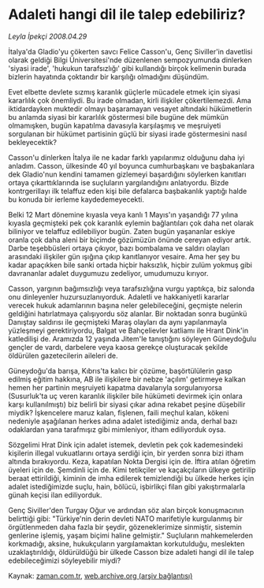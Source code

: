# Adaleti hangi dil ile talep edebiliriz?

*Leyla İpekçi 2008.04.29*

<tr><td class="metin" colspan="2" style="padding-top: 20px; padding-left: 5px; padding-right: 10px;">İtalya'da Gladio'yu çökerten savcı Felice Casson'u, Genç Siviller'in davetlisi olarak geldiği Bilgi Üniversitesi'nde düzenlenen sempozyumunda dinlerken 'siyasi irade', 'hukukun tarafsızlığı' gibi kullandığı birçok kelimenin burada bizlerin hayatında çoktandır bir karşılığı olmadığını düşündüm.</td></tr><tr><td class="metin" colspan="2" style="padding-top: 20px; padding-left: 5px; padding-right: 10px;"><p>Evet elbette devlete sızmış karanlık güçlerle mücadele etmek için siyasi kararlılık çok önemliydi. Bu irade olmadan, kirli ilişkiler çökertilemezdi. Ama iktidardayken muktedir olmayı başaramayan vesayet altındaki hükümetlerin bu anlamda siyasi bir kararlılık göstermesi bile bugüne dek mümkün olmamışken, bugün kapatılma davasıyla karşılaşmış ve meşruiyeti sorgulanan bir hükümet partisinin güçlü bir siyasi irade göstermesini nasıl bekleyecektik?
<p>Casson'u dinlerken İtalya ile ne kadar farklı yapılarımız olduğunu daha iyi anladım. Casson, ülkesinde 40 yıl boyunca cumhurbaşkanı ve başbakanlara dek Gladio'nun kendini tamamen gizlemeyi başardığını söylerken kanıtları ortaya çıkarttıklarında ise suçluların yargılandığını anlatıyordu. Bizde kontrgerillayı ilk telaffuz eden kişi bile defalarca başbakanlık yaptığı halde bu konuda bir ierleme kaydedemeyecekti. 
<p>Belki 12 Mart dönemine kıyasla veya kanlı 1 Mayıs'ın yaşandığı 77 yılına kıyasla geçmişteki pek çok karanlık eylemin bağlantıları çok daha net olarak biliniyor ve telaffuz edilebiliyor bugün. Zaten bugün yaşananlar eskiye oranla çok daha aleni bir biçimde gözümüzün önünde cereyan ediyor artık. Darbe teşebbüsleri ortaya çıkıyor, bazı bombalama ve saldırı olayları arasındaki ilişkiler gün ışığına çıkıp kanıtlanıyor vesaire. Ama her şey bu kadar apaçıkken bile sanki ortada hiçbir haksızlık, hiçbir zulüm yokmuş gibi davrananlar adalet duygumuzu zedeliyor, umudumuzu kırıyor. 
<p>Casson, yargının bağımsızlığı veya tarafsızlığına vurgu yaptıkça, biz salonda onu dinleyenler huzursuzlanıyorduk. Adaletli ve hakkaniyetli kararlar verecek hukuk adamlarının başına neler gelebileceğini, geçmişte nelerin geldiğini hatırlatmaya çalışıyordu söz alanlar. Bir noktadan sonra bugünkü Danıştay saldırısı ile geçmişteki Maraş olayları da aynı yapılanmayla yüzleşmeyi gerektiriyordu, Balgat ve Bahçelievler katliamı ile Hrant Dink'in katledilişi de. Aramızda 12 yaşında Jitem'le tanıştığını söyleyen Güneydoğulu gençler de vardı, darbelere veya kaosa gerekçe oluşturacak şekilde öldürülen gazetecilerin aileleri de. 
<p>Güneydoğu'da barışa, Kıbrıs'ta kalıcı bir çözüme, başörtülülerin gasp edilmiş eğitim hakkına, AB ile ilişkilere bir nebze 'açılım' getirmeye kalkan hemen her partinin meşruiyeti kapatma davalarıyla sorgulanıyorsa (Susurluk'ta uç veren karanlık ilişkiler bile hükümeti devirmek için onlara karşı kullanılmıştı) biz belirli bir siyasi çıkar adına rekabet peşine düşebilir miydik? İşkencelere maruz kalan, fişlenen, faili meçhul kalan, kökeni nedeniyle aşağılanan herkes adına adalet istediğimiz anda, derhal bazı odaklardan yana tarafmışız gibi mimleniyor, itham ediliyorduk oysa. 
<p>Sözgelimi Hrat Dink için adalet istemek, devletin pek çok kademesindeki kişilerin illegal vukuatlarını ortaya serdiği için, bir yerden sonra bizi itham altında bırakıyordu. Keza, kapatılan Nokta Dergisi için de. İftira atılan öğretim üyeleri için de. Şemdinli için de. Kimi tetikçiler ve kaçakçıların ülkeye getirilip beraat ettirildiği, kiminin de imha edilerek temizlendiği bu ülkede herkes için adalet istediğimizde suçlu, hain, bölücü, işbirlikçi filan gibi yakıştırmalarla günah keçisi ilan ediliyorduk. 
<p>Genç Siviller'den Turgay Oğur ve ardından söz alan birçok konuşmacının belirttiği gibi: "Türkiye'nin derin devleti NATO marifetiyle kurgulanmış bir örgütlenmeden daha fazla bir şeydir, gözeneklerimize sinmiştir, sistemin genlerine işlemiş, yaşam biçimi haline gelmiştir." Suçluların mahkemelerden korkmadığı, aksine, hukukçuların yargılamaktan korkutulduğu, meslekten uzaklaştırıldığı, öldürüldüğü bir ülkede Casson bize adaleti hangi dil ile talep edebileceğimizi söyleyebilir miydi?<br/></p></p></p></p></p></p></p></td></tr>

Kaynak: [zaman.com.tr](http://zaman.com.tr/yazar.do?yazino=682786), [web.archive.org (arşiv bağlantısı)](http://web.archive.org/web/20080601183509/http://www.zaman.com.tr:80/yazar.do?yazino=682786)
